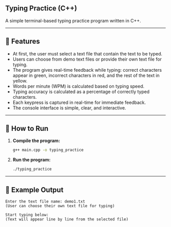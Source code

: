 ## Typing Practice (C++)

A simple terminal-based typing practice program written in C++.

---

## 🚀 Features
- At first, the user must select a text file that contain the text to be typed.
- Users can choose from demo text files or provide their own text file for typing.
- The program gives real-time feedback while typing: correct characters appear in green, incorrect characters in red, and the rest of the text in yellow.
- Words per minute (WPM) is calculated based on typing speed.
- Typing accuracy is calculated as a percentage of correctly typed characters.
- Each keypress is captured in real-time for immediate feedback.
- The console interface is simple, clear, and interactive.

---

## 🧰 How to Run
1. **Compile the program:**
   ```bash
   g++ main.cpp -o typing_practice
   ```

2. **Run the program:**
   ```bash
   ./typing_practice
   ```

---

## 📄 Example Output
```
Enter the text file name: demo1.txt
(User can choose their own text file for typing)

Start typing below:
(Text will appear line by line from the selected file)
```
